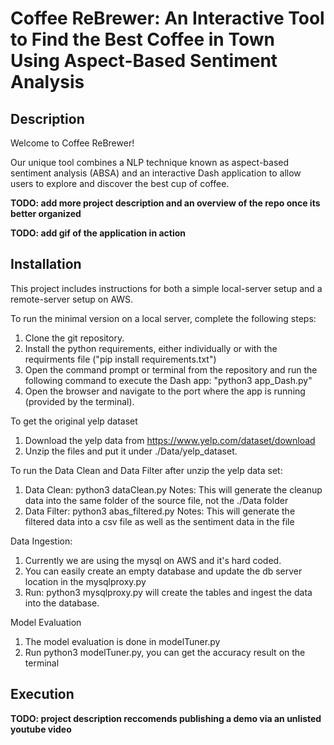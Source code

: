 # Coffee ReBrewer: An Interactive Tool to Find the Best Coffee in Town Using Aspect-Based Sentiment Analysis


## Description
Welcome to Coffee ReBrewer!

Our unique tool combines a NLP technique known as aspect-based sentiment analysis (ABSA) and an interactive Dash application to allow users to explore and discover the best cup of coffee.

**TODO: add more project description and an overview of the repo once its better organized**

**TODO: add gif of the application in action**


## Installation
This project includes instructions for both a simple local-server setup and a remote-server setup on AWS.

To run the minimal version on a local server, complete the following steps:
1. Clone the git repository.
2. Install the python requirements, either individually or with the requirments file ("pip install requirements.txt")
3. Open the command prompt or terminal from the repository and run the following command to execute the Dash app: "python3 app_Dash.py"
4. Open the browser and navigate to the port where the app is running (provided by the terminal).

To get the original yelp dataset
1. Download the yelp data from https://www.yelp.com/dataset/download
2. Unzip the files and put it under ./Data/yelp_dataset.

To run the Data Clean and Data Filter after unzip the yelp data set:
1. Data Clean: python3 dataClean.py 
Notes: This will generate the cleanup data into the same folder of the source file, not the ./Data folder
2. Data Filter: python3 abas_filtered.py
Notes: This will generate the filtered data into a csv file as well as the sentiment data in the file

Data Ingestion:
1. Currently we are using the mysql on AWS and it's hard coded. 
2. You can easily create an empty database and update the db server location in the mysqlproxy.py
3. Run: python3 mysqlproxy.py will create the tables and ingest the data into the database.

Model Evaluation
1. The model evaluation is done in modelTuner.py
2. Run python3 modelTuner.py, you can get the accuracy result on the terminal



## Execution

**TODO: project description reccomends publishing a demo via an unlisted youtube video**
